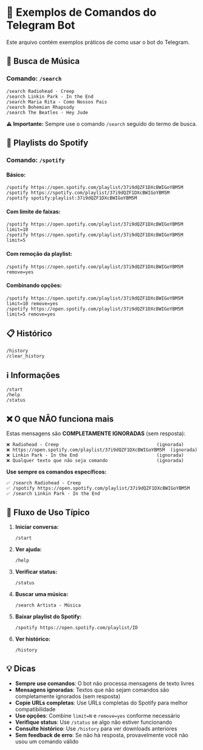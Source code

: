 # 🤖 Exemplos de Comandos do Telegram Bot

Este arquivo contém exemplos práticos de como usar o bot do Telegram.

## 🎵 Busca de Música

### Comando: `/search`

```
/search Radiohead - Creep
/search Linkin Park - In the End
/search Maria Rita - Como Nossos Pais
/search Bohemian Rhapsody
/search The Beatles - Hey Jude
```

**⚠️ Importante:** Sempre use o comando `/search` seguido do termo de busca.

## 🎵 Playlists do Spotify

### Comando: `/spotify`

#### Básico:
```
/spotify https://open.spotify.com/playlist/37i9dQZF1DXcBWIGoYBM5M
/spotify https://spotify.com/playlist/37i9dQZF1DXcBWIGoYBM5M
/spotify spotify:playlist:37i9dQZF1DXcBWIGoYBM5M
```

#### Com limite de faixas:
```
/spotify https://open.spotify.com/playlist/37i9dQZF1DXcBWIGoYBM5M limit=10
/spotify https://open.spotify.com/playlist/37i9dQZF1DXcBWIGoYBM5M limit=5
```

#### Com remoção da playlist:
```
/spotify https://open.spotify.com/playlist/37i9dQZF1DXcBWIGoYBM5M remove=yes
```

#### Combinando opções:
```
/spotify https://open.spotify.com/playlist/37i9dQZF1DXcBWIGoYBM5M limit=10 remove=yes
/spotify https://open.spotify.com/playlist/37i9dQZF1DXcBWIGoYBM5M limit=5 remove=yes
```

## 📋 Histórico

```
/history
/clear_history
```

## ℹ️ Informações

```
/start
/help
/status
```

## ❌ O que NÃO funciona mais

Estas mensagens são **COMPLETAMENTE IGNORADAS** (sem resposta):

```
❌ Radiohead - Creep                                    (ignorada)
❌ https://open.spotify.com/playlist/37i9dQZF1DXcBWIGoYBM5M  (ignorada)
❌ Linkin Park - In the End                             (ignorada)
❌ Qualquer texto que não seja comando                  (ignorada)
```

**Use sempre os comandos específicos:**

```
✅ /search Radiohead - Creep
✅ /spotify https://open.spotify.com/playlist/37i9dQZF1DXcBWIGoYBM5M
✅ /search Linkin Park - In the End
```

## 🔄 Fluxo de Uso Típico

1. **Iniciar conversa:**
   ```
   /start
   ```

2. **Ver ajuda:**
   ```
   /help
   ```

3. **Verificar status:**
   ```
   /status
   ```

4. **Buscar uma música:**
   ```
   /search Artista - Música
   ```

5. **Baixar playlist do Spotify:**
   ```
   /spotify https://open.spotify.com/playlist/ID
   ```

6. **Ver histórico:**
   ```
   /history
   ```

## 💡 Dicas

- **Sempre use comandos**: O bot não processa mensagens de texto livres
- **Mensagens ignoradas**: Textos que não sejam comandos são completamente ignorados (sem resposta)
- **Copie URLs completas**: Use URLs completas do Spotify para melhor compatibilidade
- **Use opções**: Combine `limit=N` e `remove=yes` conforme necessário
- **Verifique status**: Use `/status` se algo não estiver funcionando
- **Consulte histórico**: Use `/history` para ver downloads anteriores
- **Sem feedback de erro**: Se não há resposta, provavelmente você não usou um comando válido
